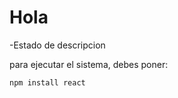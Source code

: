 <h1>Hola</h1>

-Estado de descripcion

para ejecutar el sistema, debes poner:

```npm install react```
